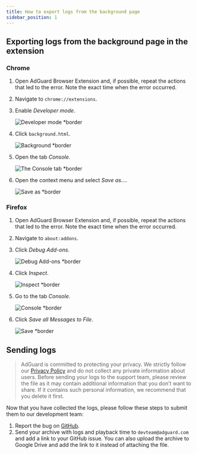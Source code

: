 ```yaml
---
title: How to export logs from the background page
sidebar_position: 1
---
```


## Exporting logs from the background page in the extension

### Chrome

1. Open AdGuard Browser Extension and, if possible, repeat the actions that led to the error. Note the exact time when the error occurred.
1. Navigate to `chrome://extensions`.
1. Enable *Developer mode*.

    ![Developer mode *border](https://cdn.adguardvpn.com/content/kb/ad_blocker/browser_extension/developer_mode1.png)

1. Click `background.html`.

    ![Background *border](https://cdn.adguardvpn.com/content/kb/ad_blocker/browser_extension/background1.png)

1. Open the tab *Console*.

    ![The Console tab *border](https://cdn.adguardvpn.com/content/kb/vpn/browser_extension/console.png)

1. Open the context menu and select *Save as…*.

    ![Save as *border](https://cdn.adguardvpn.com/content/kb/vpn/browser_extension/save.png)

### Firefox

1. Open AdGuard Browser Extension and, if possible, repeat the actions that led to the error. Note the exact time when the error occurred.
1. Navigate to `about:addons`.
1. Click *Debug Add-ons*.

    ![Debug Add-ons *border](https://cdn.adguardvpn.com/content/kb/vpn/browser_extension/add-ons.png)

1. Click *Inspect*.

    ![Inspect *border](https://cdn.adguardvpn.com/content/kb/vpn/browser_extension/inspect.png)

1. Go to the tab *Console*.

    ![Console *border](https://cdn.adguardvpn.com/content/kb/vpn/browser_extension/ff_console.png)

1. Click *Save all Messages to File*.

    ![Save *border](https://cdn.adguardvpn.com/content/kb/vpn/browser_extension/save-to-file.png)

## Sending logs

> AdGuard is committed to protecting your privacy. We strictly follow our [Privacy Policy](https://adguard.com/en/privacy/browser-extension.html) and do not collect any private information about users. Before sending your logs to the support team, please review the file as it may contain additional information that you don’t want to share. If it contains such personal information, we recommend that you delete it first.

Now that you have collected the logs, please follow these steps to submit them to our development team:

1. Report the bug on [GitHub](https://github.com/AdguardTeam/AdguardBrowserExtension/issues/new/choose).
1. Send your archive with logs and playback time to `devteam@adguard.com` and add a link to your GitHub issue. You can also upload the archive to Google Drive and add the link to it instead of attaching the file.
